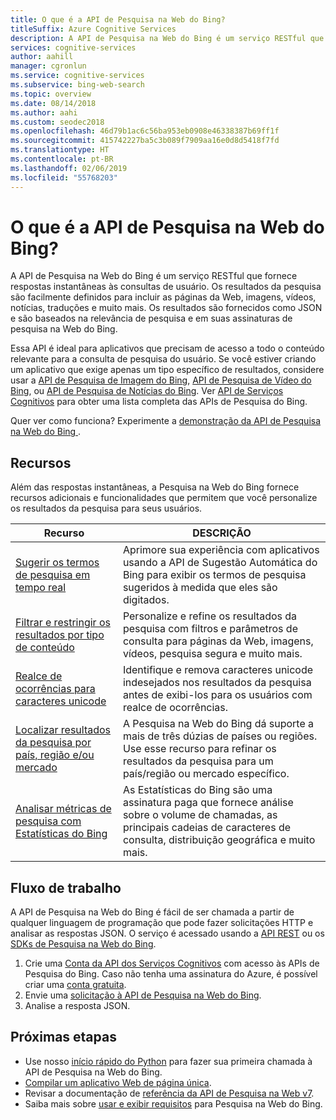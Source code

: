 ```yaml
---
title: O que é a API de Pesquisa na Web do Bing?
titleSuffix: Azure Cognitive Services
description: A API de Pesquisa na Web do Bing é um serviço RESTful que fornece respostas instantâneas às consultas de usuário. Os resultados da pesquisa são facilmente definidos para incluir as páginas da Web, imagens, vídeos, notícias, traduções e muito mais. Os resultados são fornecidos como JSON e são baseados na relevância de pesquisa e em suas assinaturas de pesquisa na Web do Bing.
services: cognitive-services
author: aahill
manager: cgronlun
ms.service: cognitive-services
ms.subservice: bing-web-search
ms.topic: overview
ms.date: 08/14/2018
ms.author: aahi
ms.custom: seodec2018
ms.openlocfilehash: 46d79b1ac6c56ba953eb0908e46338387b69ff1f
ms.sourcegitcommit: 415742227ba5c3b089f7909aa16e0d8d5418f7fd
ms.translationtype: HT
ms.contentlocale: pt-BR
ms.lasthandoff: 02/06/2019
ms.locfileid: "55768203"
---
```

# <a name="what-is-the-bing-web-search-api"></a>O que é a API de Pesquisa na Web do Bing?

A API de Pesquisa na Web do Bing é um serviço RESTful que fornece respostas instantâneas às consultas de usuário. Os resultados da pesquisa são facilmente definidos para incluir as páginas da Web, imagens, vídeos, notícias, traduções e muito mais. Os resultados são fornecidos como JSON e são baseados na relevância de pesquisa e em suas assinaturas de pesquisa na Web do Bing.

Essa API é ideal para aplicativos que precisam de acesso a todo o conteúdo relevante para a consulta de pesquisa do usuário. Se você estiver criando um aplicativo que exige apenas um tipo específico de resultados, considere usar a [API de Pesquisa de Imagem do Bing](../Bing-Image-Search/overview.md), [API de Pesquisa de Vídeo do Bing](../Bing-Video-Search/search-the-web.md), ou [API de Pesquisa de Notícias do Bing](../Bing-News-Search/search-the-web.md). Ver [API de Serviços Cognitivos](https://docs.microsoft.com/azure/cognitive-services) para obter uma lista completa das APIs de Pesquisa do Bing.

Quer ver como funciona? Experimente a [demonstração da API de Pesquisa na Web do Bing ](https://azure.microsoft.com/services/cognitive-services/bing-web-search-api/).

## <a name="features"></a>Recursos  

Além das respostas instantâneas, a Pesquisa na Web do Bing fornece recursos adicionais e funcionalidades que permitem que você personalize os resultados da pesquisa para seus usuários.

| Recurso | DESCRIÇÃO |
|---------|-------------|
| [Sugerir os termos de pesquisa em tempo real](../bing-autosuggest/get-suggested-search-terms.md) | Aprimore sua experiência com aplicativos usando a API de Sugestão Automática do Bing para exibir os termos de pesquisa sugeridos à medida que eles são digitados. |
| [Filtrar e restringir os resultados por tipo de conteúdo](filter-answers.md) | Personalize e refine os resultados da pesquisa com filtros e parâmetros de consulta para páginas da Web, imagens, vídeos, pesquisa segura e muito mais. |
| [Realce de ocorrências para caracteres unicode](hit-highlighting.md) | Identifique e remova caracteres unicode indesejados nos resultados da pesquisa antes de exibi-los para os usuários com realce de ocorrências. |
| [Localizar resultados da pesquisa por país, região e/ou mercado](supported-countries-markets.md) | A Pesquisa na Web do Bing dá suporte a mais de três dúzias de países ou regiões. Use esse recurso para refinar os resultados da pesquisa para um país/região ou mercado específico. |
| [Analisar métricas de pesquisa com Estatísticas do Bing](bing-web-stats.md) | As Estatísticas do Bing são uma assinatura paga que fornece análise sobre o volume de chamadas, as principais cadeias de caracteres de consulta, distribuição geográfica e muito mais. |

## <a name="workflow"></a>Fluxo de trabalho

A API de Pesquisa na Web do Bing é fácil de ser chamada a partir de qualquer linguagem de programação que pode fazer solicitações HTTP e analisar as respostas JSON. O serviço é acessado usando a [API REST](quickstarts/python.md) ou os [SDKs de Pesquisa na Web do Bing](web-sdk-python-quickstart.md).  

1. Crie uma [Conta da API dos Serviços Cognitivos](https://docs.microsoft.com/azure/cognitive-services/cognitive-services-apis-create-account) com acesso às APIs de Pesquisa do Bing. Caso não tenha uma assinatura do Azure, é possível criar uma [conta gratuita](https://azure.microsoft.com/try/cognitive-services/?api=bing-web-search-api).  
2. Envie uma [solicitação à API de Pesquisa na Web do Bing](quickstarts/python.md).
3. Analise a resposta JSON.

## <a name="next-steps"></a>Próximas etapas

* Use nosso [início rápido do Python](quickstarts/python.md) para fazer sua primeira chamada à API de Pesquisa na Web do Bing.  
* [Compilar um aplicativo Web de página única](tutorial-bing-web-search-single-page-app.md).
* Revisar a documentação de [referência da API de Pesquisa na Web v7](https://docs.microsoft.com/rest/api/cognitiveservices/bing-web-api-v7-reference).  
* Saiba mais sobre [usar e exibir requisitos](UseAndDisplayRequirements.md) para Pesquisa na Web do Bing.  
